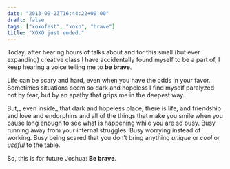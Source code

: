 ```yaml
---
date: "2013-09-23T16:44:22+00:00"
draft: false
tags: ["xoxofest", "xoxo", "brave"]
title: "XOXO just ended."
---
```

Today, after hearing hours of talks about and for this small (but ever expanding) creative class I have accidentally found myself to be a part of, I keep hearing a voice telling me to **be brave**.

Life can be scary and hard, even when you have the odds in your favor. Sometimes situations seem so dark and hopeless I find myself paralyzed not by fear, but by an apathy that grips me in the deepest way.

But,_ even inside_ that dark and hopeless place, there is life, and friendship and love and endorphins and all of the things that make you smile when you pause long enough to see what is happening while you are so busy. Busy running away from your internal struggles. Busy worrying instead of working. Busy being scared that you don’t bring anything _unique_ or _cool_ or _useful_ to the table.

So, this is for future Joshua: **Be brave**. 